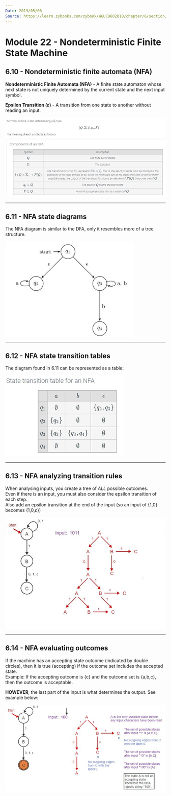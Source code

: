 ```yaml
---
Date: 2019/05/06
Source: https://learn.zybooks.com/zybook/WGUC9602018/chapter/6/section/9
---
```


# Module 22 - Nondeterministic Finite State Machine

## 6.10 - Nondeterministic finite automata (NFA)

**Nondeterministic Finite Automata (NFA)** - A finite state automaton whose next state is not uniquely determined by the current state and the next input symbol.  

**Epsilon Transition ($\varepsilon$)** - A transition from one state to another without reading an input.  

![22.1](./Img/22.1.JPG)

---

## 6.11 - NFA state diagrams

The NFA diagram is similar to the DFA, only it resembles more of a tree structure.  

![22.2](./Img/22.2.JPG)

---  

## 6.12 - NFA state transition tables

The diagram found in 6.11 can be represented as a table:  

![22.3](./Img/22.3.JPG)

---

## 6.13 - NFA analyzing transition rules

When analysing inputs, you create a tree of *ALL* possible outcomes.  
Even if there is an input, you must also consider the epsilon transition of each step.  
Also add an epsilon transition at the end of the input (so an input of {1,0} becomes {1,0,$\varepsilon$})

![22.4](./Img/22.4.JPG)

---

## 6.14 - NFA evaluating outcomes

If the machine has an accepting state outcome (indicated by double circles), then it is true (accepting) if the outcome set includes the accepted state.  
Example: If the accepting outcome is {c} and the outcome set is {a,b,c}, then the outcome is acceptable.  

**HOWEVER**, the last part of the input is what determines the output.  See example below:  

![22.5](./Img/22.5.JPG)
